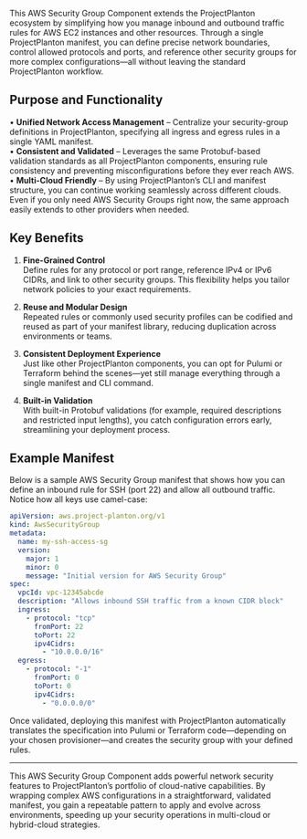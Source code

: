 This AWS Security Group Component extends the ProjectPlanton ecosystem by simplifying how you manage inbound and
outbound traffic rules for AWS EC2 instances and other resources. Through a single ProjectPlanton manifest, you can
define precise network boundaries, control allowed protocols and ports, and reference other security groups for more
complex configurations—all without leaving the standard ProjectPlanton workflow.

## Purpose and Functionality

• **Unified Network Access Management** – Centralize your security-group definitions in ProjectPlanton, specifying all
ingress and egress rules in a single YAML manifest.  
• **Consistent and Validated** – Leverages the same Protobuf-based validation standards as all ProjectPlanton
components, ensuring rule consistency and preventing misconfigurations before they ever reach AWS.  
• **Multi-Cloud Friendly** – By using ProjectPlanton’s CLI and manifest structure, you can continue working seamlessly
across different clouds. Even if you only need AWS Security Groups right now, the same approach easily extends to other
providers when needed.

## Key Benefits

1. **Fine-Grained Control**  
   Define rules for any protocol or port range, reference IPv4 or IPv6 CIDRs, and link to other security groups. This
   flexibility helps you tailor network policies to your exact requirements.

2. **Reuse and Modular Design**  
   Repeated rules or commonly used security profiles can be codified and reused as part of your manifest library,
   reducing duplication across environments or teams.

3. **Consistent Deployment Experience**  
   Just like other ProjectPlanton components, you can opt for Pulumi or Terraform behind the scenes—yet still manage
   everything through a single manifest and CLI command.

4. **Built-in Validation**  
   With built-in Protobuf validations (for example, required descriptions and restricted input lengths), you catch
   configuration errors early, streamlining your deployment process.

## Example Manifest

Below is a sample AWS Security Group manifest that shows how you can define an inbound rule for SSH (port 22) and allow
all outbound traffic. Notice how all keys use camel-case:

```yaml
apiVersion: aws.project-planton.org/v1
kind: AwsSecurityGroup
metadata:
  name: my-ssh-access-sg
  version:
    major: 1
    minor: 0
    message: "Initial version for AWS Security Group"
spec:
  vpcId: vpc-12345abcde
  description: "Allows inbound SSH traffic from a known CIDR block"
  ingress:
    - protocol: "tcp"
      fromPort: 22
      toPort: 22
      ipv4Cidrs:
        - "10.0.0.0/16"
  egress:
    - protocol: "-1"
      fromPort: 0
      toPort: 0
      ipv4Cidrs:
        - "0.0.0.0/0"
```

Once validated, deploying this manifest with ProjectPlanton automatically translates the specification into Pulumi or
Terraform code—depending on your chosen provisioner—and creates the security group with your defined rules.

---

This AWS Security Group Component adds powerful network security features to ProjectPlanton’s portfolio of cloud-native
capabilities. By wrapping complex AWS configurations in a straightforward, validated manifest, you gain a repeatable
pattern to apply and evolve across environments, speeding up your security operations in multi-cloud or hybrid-cloud
strategies.
